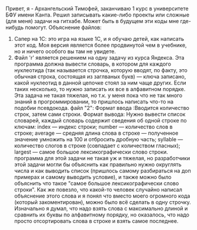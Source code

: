 Привет, я - Архангельский Тимофей, заканчиваю 1 курс в университете БФУ имени Канта. Решил записывать какие-либо проекты или сложные (для меня) задачи на гитхабе. 
Может быть в будущем эти коды мне где-нибудь помогут.
Объяснение файлов:
1. Сапер на 1С: это игра на языке 1С, и я обучаю детей, как написать этот код. Моя версия является более продвинутой чем в учебнике, но и ничего особого вы там не увидете.
2. Файл 'r' является решением на одну задачу из курса Яндекса. Эта программа должна вывести словарь, в котором для каждого нуклеотида (так называется строчка, которую вводят, по факту, это обычная строка, состоящая из заглваных букв) — ключа записано, какой нуклеотид в данной цепочке стоял за ним чаще других. Если таких несколько, то нужно записать их все в алфавитном порядке. Эта задача не такая тяжелая, но т.к. у меня пока что не так много знаний в прогроммировании, то пришлось написать что-то на подобии псевдокода.
файл "2": Формат ввода :Вводится количество строк, затем сами строки. Формат вывода: Нужно вывести список словарей, каждый словарь содержит сведения об одной строке по ключам: index — индекс строки; number — количество слов в строке; average — средняя длина слова в строке — полученное значение умножить на 100 и отбросить дробную часть; syllable — количество слогов в строке (совпадает с количеством гласных); largest — самое большое лексикографически слово строки.
программа для этой задачи не такая уж и тяжелая, но разработчики этой задачи могли бы объяснить как правильно нужно округлять числа и как выводить список (пришлось самому разбираться на доп примерах и самому выводить условие), и также можно было объяснить что такое "самое большое лексикографически слово строки". Как же повезло, что какой-то человек случайно написал объяснение этого слова и я понял что вместо моего огромного кода (который закоментирован), можно было всё сделать в одну строчку. Изначально я думал, что надо взять слова с максимально длиной и сравнить их буквы по алфавитному порядку, но оказалось, что надо просто отсортировать слова в строке и взять самое последнее.
